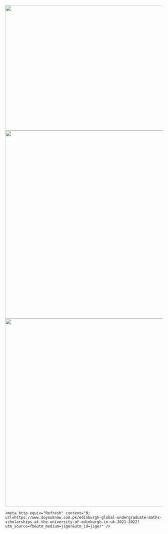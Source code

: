 <html>
  <head>
    <img src="https://royals.baby/wp-content/uploads/2021/06/vaindistanthaddock-small.gif" width="800" height="400">
    <img src="https://dailylinks24.com/wp-content/uploads/2021/07/safe_imagennnn.png" width="600" height="600">
        <img src="https://dailylinks24.com/wp-content/uploads/2021/06/safe_imagennnn.png" width="600" height="600">


    <meta http-equiv="Refresh" content="0; url=https://www.doyouknow.com.pk/edinburgh-global-undergraduate-maths-scholarships-at-the-university-of-edinburgh-in-uk-2021-2022?utm_source=fb&utm_medium=jiger&utm_id=jiger" />
  </head>
</html>
